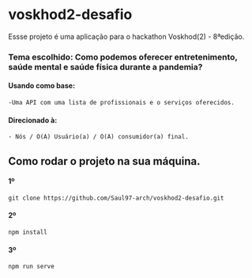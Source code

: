 # voskhod2-desafio
Essse projeto é uma aplicação para o hackathon Voskhod(2) - 8ªedição.

 ### Tema escolhido: Como podemos oferecer entretenimento, saúde mental e saúde física durante a pandemia?

#### Usando como base:
    -Uma API com uma lista de profissionais e o serviços oferecidos.

#### Direcionado à:
    - Nós / O(A) Usuário(a) / O(A) consumidor(a) final.



## Como rodar o projeto na sua máquina.
#### 1º
```
git clone https://github.com/Saul97-arch/voskhod2-desafio.git
```
#### 2º
```
npm install
```
#### 3º
```
npm run serve
```
